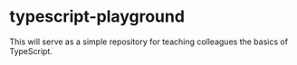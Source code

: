 # typescript-playground
This will serve as a simple repository for teaching colleagues the basics of TypeScript.